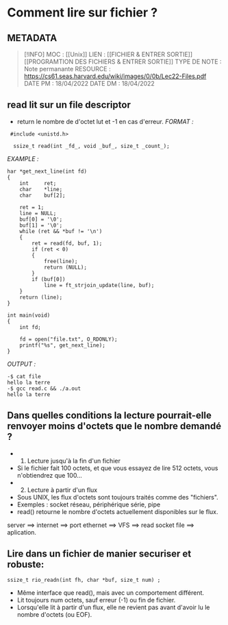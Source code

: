 # Comment lire sur fichier ?

## METADATA
> [!INFO]
> MOC                    : [[Unix]]
> LIEN                     : [[FICHIER  & ENTRER SORTIE]] [[PROGRAMTION DES FICHIERS & ENTRER SORTIE]]
> TYPE DE NOTE   : Note permanante 
>  RESOURCE        :  https://cs61.seas.harvard.edu/wiki/images/0/0b/Lec22-Files.pdf
> DATE PM             : 18/04/2022
> DATE DM             : 18/04/2022


## read lit sur un file descriptor
- return le nombre de d'octet lut et -1 en cas d'erreur.
*FORMAT :*

````
 #include <unistd.h>

  ssize_t read(int _fd_, void _buf_, size_t _count_);
````

*EXAMPLE :*

````
har *get_next_line(int fd)
{
    int     ret;
    char    *line;
    char    buf[2];

    ret = 1;
    line = NULL;
    buf[0] = '\0';
    buf[1] = '\0';
    while (ret && *buf != '\n')
    {
        ret = read(fd, buf, 1);
        if (ret < 0)
        {
            free(line);
            return (NULL);
        }
        if (buf[0])
            line = ft_strjoin_update(line, buf);
    }
    return (line);
}

int main(void)
{
	int fd;

	fd = open("file.txt", O_RDONLY);
	printf("%s", get_next_line);
}
````

*OUTPUT :*

````
-$ cat file 
hello la terre
-$ gcc read.c && ./a.out
hello la terre
````

## Dans quelles conditions la lecture pourrait-elle renvoyer moins d'octets que le nombre demandé ?
- 1) Lecture jusqu'à la fin d'un fichier
- Si le fichier fait 100 octets, et que vous essayez de lire 512 octets, vous n'obtiendrez que 100...
- 2) Lecture à partir d'un flux
- Sous UNIX, les flux d'octets sont toujours traités comme des "fichiers".
- Exemples : socket réseau, périphérique série, pipe
- read() retourne le nombre d'octets actuellement disponibles sur le flux.

server ==> internet ==> port ethernet ==> VFS ==> read socket file ==> aplication.

## Lire dans un fichier de manier securiser et robuste:
```
ssize_t rio_readn(int fh, char *buf, size_t num) ;
````
- Même interface que read(), mais avec un comportement différent.
- Lit toujours num octets, sauf erreur (-1) ou fin de fichier.
- Lorsqu'elle lit à partir d'un flux, elle ne revient pas avant d'avoir lu le nombre d'octets (ou EOF).